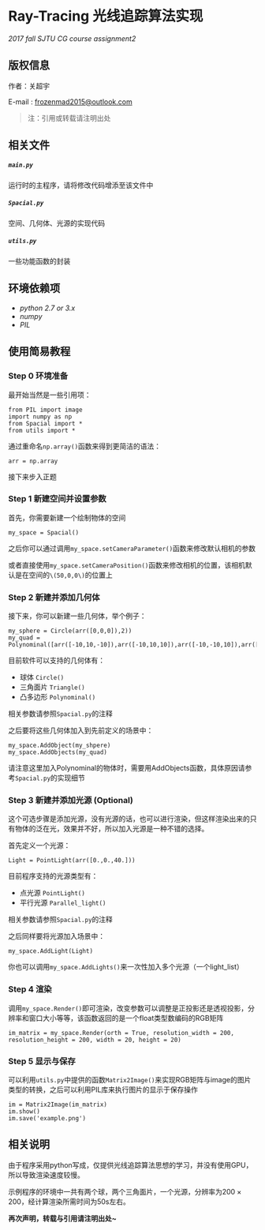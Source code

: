 # Ray-Tracing 光线追踪算法实现
_2017 fall SJTU CG course assignment2_
## 版权信息
作者：关超宇

E-mail : frozenmad2015@outlook.com

> 注：引用或转载请注明出处

## 相关文件
##### `main.py`
运行时的主程序，请将修改代码增添至该文件中
##### `Spacial.py`
空间、几何体、光源的实现代码
##### `utils.py`
一些功能函数的封装
## 环境依赖项
* *python 2.7 or 3.x*
* *numpy*
* *PIL*
## 使用简易教程
### Step 0 环境准备
最开始当然是一些引用项：
```
from PIL import image
import numpy as np
from Spacial import *
from utils import *
```
通过重命名`np.array()`函数来得到更简洁的语法：
```
arr = np.array
```
接下来步入正题
### Step 1 新建空间并设置参数
首先，你需要新建一个绘制物体的空间
```
my_space = Spacial()
```
之后你可以通过调用`my_space.setCameraParameter()`函数来修改默认相机的参数

或者直接使用`my_space.setCameraPosition()`函数来修改相机的位置，该相机默认是在空间的`\(50,0,0\)`的位置上

### Step 2 新建并添加几何体
接下来，你可以新建一些几何体，举个例子：
```
my_sphere = Circle(arr([0,0,0]),2))
my_quad = Polynominal([arr([-10,10,-10]),arr([-10,10,10]),arr([-10,-10,10]),arr([-10,-10,-10])])
```
目前软件可以支持的几何体有：
* 球体  `Circle()`
* 三角面片  `Triangle()`
* 凸多边形  `Polynominal()`

相关参数请参照`Spacial.py`的注释

之后要将这些几何体加入到先前定义的场景中：
```
my_space.AddObject(my_shpere)
my_space.AddObjects(my_quad)
```
请注意这里加入Polynominal的物体时，需要用AddObjects函数，具体原因请参考`Spacial.py`的实现细节

### Step 3 新建并添加光源 (Optional)
这个可选步骤是添加光源，没有光源的话，也可以进行渲染，但这样渲染出来的只有物体的泛在光，效果并不好，所以加入光源是一种不错的选择。

首先定义一个光源：
```
Light = PointLight(arr([0.,0.,40.]))
```
目前程序支持的光源类型有：
* 点光源 `PointLight()`
* 平行光源 `Parallel_light()`

相关参数请参照`Spacial.py`的注释

之后同样要将光源加入场景中：
```
my_space.AddLight(Light)
```
你也可以调用`my_space.AddLights()`来一次性加入多个光源（一个light_list）

### Step 4 渲染
调用`my_space.Render()`即可渲染，改变参数可以调整是正投影还是透视投影，分辨率和窗口大小等等，该函数返回的是一个float类型数编码的RGB矩阵
```
im_matrix = my_space.Render(orth = True, resolution_width = 200, resolution_height = 200, width = 20, height = 20)
```

### Step 5 显示与保存
可以利用`utils.py`中提供的函数`Matrix2Image()`来实现RGB矩阵与image的图片类型的转换，之后可以利用PIL库来执行图片的显示于保存操作
```
im = Matrix2Image(im_matrix)
im.show()
im.save('example.png')
```
## 相关说明
由于程序采用python写成，仅提供光线追踪算法思想的学习，并没有使用GPU，所以导致渲染速度较慢。

示例程序的环境中一共有两个球，两个三角面片，一个光源，分辨率为$200\times200$，经计算渲染所需时间为50s左右。

**再次声明，转载与引用请注明出处~**

